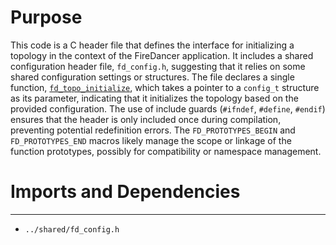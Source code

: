 # Purpose
This code is a C header file that defines the interface for initializing a topology in the context of the FireDancer application. It includes a shared configuration header file, `fd_config.h`, suggesting that it relies on some shared configuration settings or structures. The file declares a single function, [`fd_topo_initialize`](#fd_topo_initialize), which takes a pointer to a `config_t` structure as its parameter, indicating that it initializes the topology based on the provided configuration. The use of include guards (`#ifndef`, `#define`, `#endif`) ensures that the header is only included once during compilation, preventing potential redefinition errors. The `FD_PROTOTYPES_BEGIN` and `FD_PROTOTYPES_END` macros likely manage the scope or linkage of the function prototypes, possibly for compatibility or namespace management.
# Imports and Dependencies

---
- `../shared/fd_config.h`


